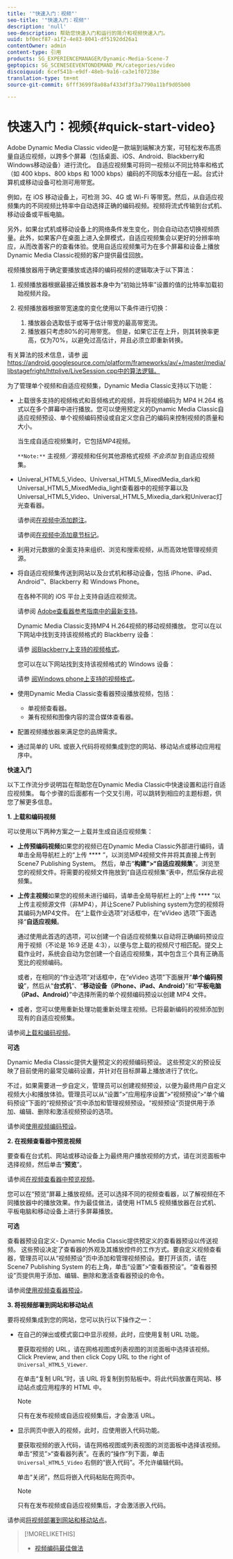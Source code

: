 ```yaml
---
title: '"快速入门：视频"'
seo-title: '"快速入门：视频"'
description: 'null'
seo-description: 帮助您快速入门和运行的简介和视频快速入门。
uuid: bf0ecf87-a1f2-4e83-8041-df5192dd26a1
contentOwner: admin
content-type: 引用
products: SG_EXPERIENCEMANAGER/Dynamic-Media-Scene-7
geptopics: SG_SCENESEEVENTONDEMAND_PK/categories/video
discoiquuid: 6cef541b-e9df-48eb-9a16-ca3e1f07238e
translation-type: tm+mt
source-git-commit: 6fff3699f8a08af433df3f3a7790a11bf9d05b00

---
```



# 快速入门：视频{#quick-start-video}

Adobe Dynamic Media Classic video是一款端到端解决方案，可轻松发布高质量自适应视频，以跨多个屏幕（包括桌面、iOS、Android、Blackberry和Windows移动设备）进行流化。 自适应视频集可将同一视频以不同比特率和格式（如 400 kbps、800 kbps 和 1000 kbps）编码的不同版本分组在一起。台式计算机或移动设备可检测可用带宽。

例如，在 iOS 移动设备上，可检测 3G、4G 或 Wi-Fi 等带宽。然后，从自适应视频集内的不同视频比特率中自动选择正确的编码视频。视频将流式传输到台式机、移动设备或平板电脑。

另外，如果台式机或移动设备上的网络条件发生变化，则会自动动态切换视频质量。此外，如果客户在桌面上进入全屏模式，自适应视频集会以更好的分辨率响应，从而改善客户的查看体验。使用自适应视频集可为在多个屏幕和设备上播放Dynamic Media Classic视频的客户提供最佳回放。

视频播放器用于确定要播放或选择的编码视频的逻辑取决于以下算法：

1. 视频播放器根据最接近播放器本身中为“初始比特率”设置的值的比特率加载初始视频片段。
1. 视频播放器根据带宽速度的变化使用以下条件进行切换：

   1. 播放器会选取低于或等于估计带宽的最高带宽流。
   1. 播放器只考虑80%的可用带宽。 但是，如果它正在上升，则其转换率更高，仅为70%，以避免过高估计，并且必须立即重新转换。

有关算法的技术信息，请参 [阅](https://android.googlesource.com/platform/frameworks/av/+/master/media/libstagefright/httplive/LiveSession.cpp) https://android.googlesource.com/platform/frameworks/av/+/master/media/libstagefright/httplive/LiveSession.cpp中的算法逻辑。

为了管理单个视频和自适应视频集，Dynamic Media Classic支持以下功能：

* 上载很多支持的视频格式和音频格式的视频，并将视频编码为 MP4 H.264 格式以在多个屏幕中进行播放。您可以使用预定义的Dynamic Media Classic自适应视频预设、单个视频编码预设或自定义您自己的编码来控制视频的质量和大小。

   当生成自适应视频集时，它包括MP4视频。

   `**Note:**` 主视频／源视频和任何其他源格式视频 *不会添加* 到自适应视频集。

* Univeral_HTML5_Video、Universal_HTML5_MixedMedia_dark和Universal_HTML5_MixedMedia_light查看器中的视频字幕以及Universal_HTML5_Video、Universal_HTML5_Mixedia_dark和Univerac灯光查看器。

   请参阅[在视频中添加题注](adding-captions-video.md)。

   请参阅[在视频中添加章节标记](adding-chapter-markers-video.md)。

* 利用对元数据的全面支持来组织、浏览和搜索视频，从而高效地管理视频资源。
* 将自适应视频集传送到网站以及台式机和移动设备，包括 iPhone、iPad、Android™、Blackberry 和 Windows Phone。

   在各种不同的 iOS 平台上支持自适应视频流。

   请参阅 [Adobe查看器参考指南中的最新支持](https://marketing.adobe.com/resources/help/en_US/s7/viewers_ref/)。

   Dynamic Media Classic支持MP4 H.264视频的移动视频播放。 您可以在以下网站中找到支持该视频格式的 Blackberry 设备：

   请参 [阅Blackberry上支持的视频格式](https://support.blackberry.com/kb/articleDetail?ArticleNumber=000005482)。

   您可以在以下网站找到支持该视频格式的 Windows 设备：

   请参 [阅Windows phone上支持的视频格式](https://msdn.microsoft.com/en-us/library/ff462087(v=vs.92).aspx)。

* 使用Dynamic Media Classic查看器预设播放视频，包括：

   * 单视频查看器。
   * 兼有视频和图像内容的混合媒体查看器。

* 配置视频播放器来满足您的品牌需求。
* 通过简单的 URL 或嵌入代码将视频集成到您的网站、移动站点或移动应用程序中。

**快速入门**

以下工作流分步说明旨在帮助您在Dynamic Media Classic中快速设置和运行自适应视频集。 每个步骤的后面都有一个交叉引用，可以跳转到相应的主题标题，供您了解更多信息。

**1. 上载和编码视频**

可以使用以下两种方案之一上载并生成自适应视频集：

* **上传预编码视频**&#x200B;如果您的视频已在Dynamic Media Classic外部进行编码，请单击全局导航栏上的“上传 **** ”，以浏览MP4视频文件并将其直接上传到Scene7 Publishing System。 然后，单击“**构建”&gt;“自适应视频集**”。浏览至您的视频文件。将需要的视频文件拖放到“自适应视频集”表中，然后保存此视频集。
* **上传主视频**&#x200B;如果您的视频未进行编码，请单击全局导航栏上的“上传 **** ”以上传主视频源文件（非MP4），并让Scene7 Publishing system为您的视频将其编码为MP4文件。 在“上载作业选项”对话框中，在“eVideo 选项”下面选择“**自适应视频**。

   通过使用此首选的选项，可以创建一个自适应视频集以自动将正确编码预设应用于视频（不论是 16:9 还是 4:3），以便与您上载的视频尺寸相匹配。提交上载作业时，系统会自动为您创建一个自适应视频集，其中包含三个具有正确高宽比的视频编码。

   或者，在相同的“作业选项”对话框中，在“eVideo 选项”下面展开“**单个编码预设**”，然后从“**台式机**”、“**移动设备（iPhone、iPad、Android）**”和“**平板电脑（iPad、Android）**”中选择所需的单个视频编码预设以创建 MP4 文件。

* 或者，您可以使用重新处理功能重新处理主视频。已将最新编码的视频添加到现有的自适应视频集。

请参阅[上载和编码视频](uploading-encoding-videos.md#uploading_and_encoding_videos)。

**可选**

Dynamic Media Classic提供大量预定义的视频编码预设。 这些预定义的预设反映了目前使用的最常见编码设置，并针对在目标屏幕上播放进行了优化。

不过，如果需要进一步自定义，管理员可以创建视频预设，以便为最终用户自定义视频大小和播放体验。管理员可以从“设置”&gt;“应用程序设置”&gt;“视频预设”&gt;“单个编码预设”下面的“视频预设”页中添加和管理视频预设。“视频预设”页提供用于添加、编辑、删除和激活视频预设的选项。

请参阅[使用视频编码预设](uploading-encoding-videos.md#working_with_video_encoding_presets)。

**2. 在视频查看器中预览视频**

要查看在台式机、网站或移动设备上为最终用户播放视频的方式，请在浏览面板中选择视频，然后单击“**预览**”。

请参阅[在视频查看器中预览视频](previewing-videos-video-viewer.md#previewing_videos_in_a_video_viewer)。

您可以在“预览”屏幕上播放视频。还可以选择不同的视频查看器，以了解视频在不同播放器中的播放效果。作为最佳做法，请使用 HTML5 视频播放器在台式机、平板电脑和移动设备上进行多屏幕播放。

**可选**

查看器预设自定义- Dynamic Media Classic提供预定义的查看器预设以传送视频。 这些预设决定了查看器的外观及其播放控件的工作方式。要自定义视频查看器，管理员可以从“视频预设”页中添加和管理视频预设。要打开该页，请在 Scene7 Publishing System 的右上角，单击“设置”&gt;“查看器预设”。“查看器预设”页提供用于添加、编辑、删除和激活查看器预设的命令。

请参阅[使用视频查看器预设](previewing-videos-video-viewer.md#working_with_video_viewer_presets)。

**3. 将视频部署到网站和移动站点**

要将视频集成到您的网站，您可以执行以下操作之一：

* 在自己的弹出或模式窗口中显示视频，此时，应使用复制 URL 功能。

   要获取视频的 URL，请在网格视图或列表视图的浏览面板中选择该视频。Click Preview, and then click Copy URL to the right of `Universal_HTML5_Viewer`.

   在单击“复制 URL”时，该 URL 将复制到剪贴板中。将此代码放置在网站、移动站点或应用程序的 HTML 中。

   >[!NOTE]
   >
   >只有在发布视频或自适应视频集后，才会激活 URL。

* 显示网页中嵌入的视频，此时，应使用嵌入代码功能。

   要获取视频的嵌入代码，请在网格视图或列表视图的浏览面板中选择该视频。单击“预览”&gt;“查看器列表”。在表的“操作”列下面，单击 `Universal_HTML5_Video` 右侧的“嵌入代码”。不允许编辑代码。

   单击“关闭”，然后将嵌入代码粘贴在网页中。

   >[!NOTE]
   >
   >只有在发布视频或自适应视频集后，才会激活嵌入代码。

请参阅[将视频部署到网站和移动站点](deploying-video-websites-mobile-sites.md#deploying_video_to_your_websites_and_mobile_sites)。

>[!MORELIKETHIS]
>
>* [视频编码最佳做法](uploading-encoding-videos.md#best_practices_for_video_encoding)

